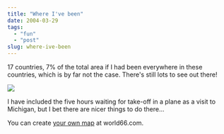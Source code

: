 ```yaml
---
title: "Where I've been"
date: 2004-03-29
tags: 
  - "fun"
  - "post"
slug: where-ive-been
---
```


17 countries, 7% of the total area if I had been everywhere in these countries, which is by far not the case. There's still lots to see out there!

![](http://codeconsult.ch/bertrand/archives/images/bd-statemap-03-2004.gif)

I have included the five hours waiting for take-off in a plane as a visit to Michigan, but I bet there are nicer things to do there...

You can create [your own map](http://www.world66.com/myworld66) at world66.com.
